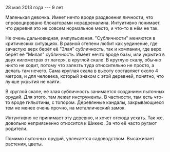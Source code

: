 28 мая 2013 года --- 9 лет

Маленькая девочка. Имеет нечто вроде раздвоения личности, что спровоцировано блокаторами норадреналина.
Интуитивно понимает, что деревня это не совсем нормальное место, и что-то в нём не так.

Не очень дальновидная, импульсивная.
"Субличности" меняются в критических ситуациях. В равной степени любит как уединение, где зачастую верх берёт её "Злая" субличность, так и компании, где верх берёт её "Милая" субличность. 
Имеет нечто вроде базы, или укрытия в двух километрах от лагеря, в круглой скале. 
В круглую скалу, обычно никто не ходит, потому что залезть туда относительно не просто, а делать там нечего. Сама круглая скала в высоту составляет около 4 метров, и для человека, который знаком с этой деревней, понятно, что лучше укрытия не найти. 

В круглой скале, её злая субличность занимается созданием пыточных орудий. Для этого, там лежат инструменты. В частности, там есть что-то вроде гильотины, с топором. Деревянные кандалы, закрывающиеся тем не менее очень прочно, на металлический замок.

Интуитивно не принимает эту деревню, и хочет отсюда уехать. Так же, довольно неприязненно относится к Шикею. За что её часто ругают родители.

Помимо пыточных орудий, увлекается садоводством. Высаживает растения, цветы. 